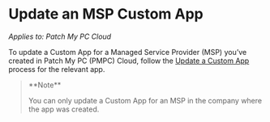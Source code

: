 # Update an MSP Custom App

_Applies to: Patch My PC Cloud_

To update a Custom App for a Managed Service Provider (MSP) you’ve created in Patch My PC (PMPC) Cloud, follow the [Update a Custom App](../../custom-apps/update-a-custom-app.md) process for the relevant app.

> \*\*Note\*\*
>
> You can only update a Custom App for an MSP in the company where the app was created.
